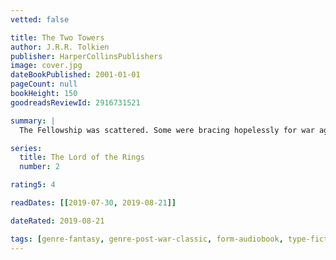 ```yaml
---
vetted: false

title: The Two Towers
author: J.R.R. Tolkien
publisher: HarperCollinsPublishers
image: cover.jpg
dateBookPublished: 2001-01-01
pageCount: null
bookHeight: 150
goodreadsReviewId: 2916731521

summary: |
  The Fellowship was scattered. Some were bracing hopelessly for war against the ancient evil of Sauron. Some were contending with the treachery of the wizard Saruman. Only Frodo and Sam were left to take the accursed Ring of Power to be destroyed in Mordor–the dark Kingdom where Sauron was supreme. Their guide was Gollum, deceitful and lust-filled, slave to the corruption of the Ring. Thus continues the magnificent, bestselling tale of adventure begun in The Fellowship of the Ring, which reaches its soul-stirring climax in The Return of the King.

series:
  title: The Lord of the Rings
  number: 2

rating5: 4

readDates: [[2019-07-30, 2019-08-21]]

dateRated: 2019-08-21

tags: [genre-fantasy, genre-post-war-classic, form-audiobook, type-fiction, form-paperback]
---
```

